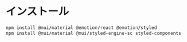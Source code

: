 # インストール
```bash
npm install @mui/material @emotion/react @emotion/styled
npm install @mui/material @mui/styled-engine-sc styled-components
```

